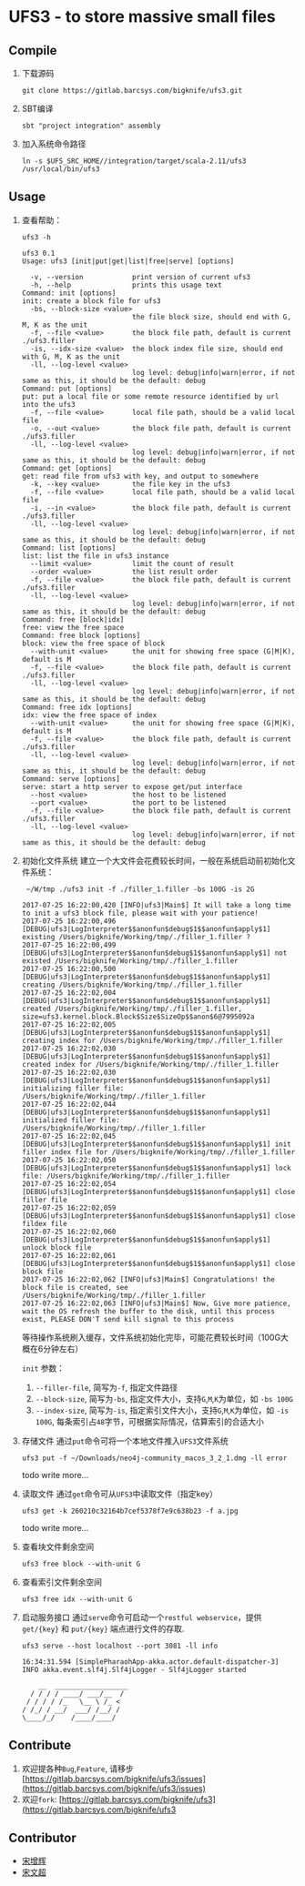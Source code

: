 # UFS3 - to store massive small files

## Compile
1. 下载源码
    ```
    git clone https://gitlab.barcsys.com/bigknife/ufs3.git
    ```
2. SBT编译
    ```
    sbt "project integration" assembly
    ```
3. 加入系统命令路径
    ```
    ln -s $UFS_SRC_HOME//integration/target/scala-2.11/ufs3 /usr/local/bin/ufs3
    ```

## Usage
1. 查看帮助：
    ```
    ufs3 -h

    ufs3 0.1
    Usage: ufs3 [init|put|get|list|free|serve] [options]

      -v, --version            print version of current ufs3
      -h, --help               prints this usage text
    Command: init [options]
    init: create a block file for ufs3
      -bs, --block-size <value>
                               the file block size, should end with G, M, K as the unit
      -f, --file <value>       the block file path, default is current ./ufs3.filler
      -is, --idx-size <value>  the block index file size, should end with G, M, K as the unit
      -ll, --log-level <value>
                               log level: debug|info|warn|error, if not same as this, it should be the default: debug
    Command: put [options]
    put: put a local file or some remote resource identified by url into the ufs3
      -f, --file <value>       local file path, should be a valid local file
      -o, --out <value>        the block file path, default is current ./ufs3.filler
      -ll, --log-level <value>
                               log level: debug|info|warn|error, if not same as this, it should be the default: debug
    Command: get [options]
    get: read file from ufs3 with key, and output to somewhere
      -k, --key <value>        the file key in the ufs3
      -f, --file <value>       local file path, should be a valid local file
      -i, --in <value>         the block file path, default is current ./ufs3.filler
      -ll, --log-level <value>
                               log level: debug|info|warn|error, if not same as this, it should be the default: debug
    Command: list [options]
    list: list the file in ufs3 instance
      --limit <value>          limit the count of result
      --order <value>          the list result order
      -f, --file <value>       the block file path, default is current ./ufs3.filler
      -ll, --log-level <value>
                               log level: debug|info|warn|error, if not same as this, it should be the default: debug
    Command: free [block|idx]
    free: view the free space
    Command: free block [options]
    block: view the free space of block
      --with-unit <value>      the unit for showing free space (G|M|K), default is M
      -f, --file <value>       the block file path, default is current ./ufs3.filler
      -ll, --log-level <value>
                               log level: debug|info|warn|error, if not same as this, it should be the default: debug
    Command: free idx [options]
    idx: view the free space of index
      --with-unit <value>      the unit for showing free space (G|M|K), default is M
      -f, --file <value>       the block file path, default is current ./ufs3.filler
      -ll, --log-level <value>
                               log level: debug|info|warn|error, if not same as this, it should be the default: debug
    Command: serve [options]
    serve: start a http server to expose get/put interface
      --host <value>           the host to be listened
      --port <value>           the port to be listened
      -f, --file <value>       the block file path, default is current ./ufs3.filler
      -ll, --log-level <value>
                               log level: debug|info|warn|error, if not same as this, it should be the default: debug
    ```

2. 初始化文件系统
    建立一个大文件会花费较长时间，一般在系统启动前初始化文件系统：

    ```
     ~/W/tmp ./ufs3 init -f ./filler_1.filler -bs 100G -is 2G

    2017-07-25 16:22:00,420 [INFO|ufs3|Main$] It will take a long time to init a ufs3 block file, please wait with your patience!
    2017-07-25 16:22:00,496 [DEBUG|ufs3|LogInterpreter$$anonfun$debug$1$$anonfun$apply$1] existing /Users/bigknife/Working/tmp/./filler_1.filler ?
    2017-07-25 16:22:00,499 [DEBUG|ufs3|LogInterpreter$$anonfun$debug$1$$anonfun$apply$1] not existed /Users/bigknife/Working/tmp/./filler_1.filler
    2017-07-25 16:22:00,500 [DEBUG|ufs3|LogInterpreter$$anonfun$debug$1$$anonfun$apply$1] creating /Users/bigknife/Working/tmp/./filler_1.filler
    2017-07-25 16:22:02,004 [DEBUG|ufs3|LogInterpreter$$anonfun$debug$1$$anonfun$apply$1] created /Users/bigknife/Working/tmp/./filler_1.filler, size=ufs3.kernel.block.Block$Size$SizeOp$$anon$6@7995092a
    2017-07-25 16:22:02,005 [DEBUG|ufs3|LogInterpreter$$anonfun$debug$1$$anonfun$apply$1] creating index for /Users/bigknife/Working/tmp/./filler_1.filler
    2017-07-25 16:22:02,030 [DEBUG|ufs3|LogInterpreter$$anonfun$debug$1$$anonfun$apply$1] created index for /Users/bigknife/Working/tmp/./filler_1.filler
    2017-07-25 16:22:02,030 [DEBUG|ufs3|LogInterpreter$$anonfun$debug$1$$anonfun$apply$1] initializing filler file: /Users/bigknife/Working/tmp/./filler_1.filler
    2017-07-25 16:22:02,044 [DEBUG|ufs3|LogInterpreter$$anonfun$debug$1$$anonfun$apply$1] initialized filler file: /Users/bigknife/Working/tmp/./filler_1.filler
    2017-07-25 16:22:02,045 [DEBUG|ufs3|LogInterpreter$$anonfun$debug$1$$anonfun$apply$1] init filler index file for /Users/bigknife/Working/tmp/./filler_1.filler
    2017-07-25 16:22:02,050 [DEBUG|ufs3|LogInterpreter$$anonfun$debug$1$$anonfun$apply$1] lock file: /Users/bigknife/Working/tmp/./filler_1.filler
    2017-07-25 16:22:02,054 [DEBUG|ufs3|LogInterpreter$$anonfun$debug$1$$anonfun$apply$1] close filler file
    2017-07-25 16:22:02,059 [DEBUG|ufs3|LogInterpreter$$anonfun$debug$1$$anonfun$apply$1] close fildex file
    2017-07-25 16:22:02,060 [DEBUG|ufs3|LogInterpreter$$anonfun$debug$1$$anonfun$apply$1] unlock block file
    2017-07-25 16:22:02,061 [DEBUG|ufs3|LogInterpreter$$anonfun$debug$1$$anonfun$apply$1] close block file
    2017-07-25 16:22:02,062 [INFO|ufs3|Main$] Congratulations! the block file is created, see /Users/bigknife/Working/tmp/./filler_1.filler
    2017-07-25 16:22:02,063 [INFO|ufs3|Main$] Now, Give more patience, wait the OS refresh the buffer to the disk, until this process exist, PLEASE DON'T send kill signal to this process
    ```
    等待操作系统刷入缓存，文件系统初始化完毕，可能花费较长时间（100G大概在6分钟左右）

    `init` 参数：

    1. `--filler-file`, 简写为`-f`, 指定文件路径
    2. `--block-size`, 简写为`-bs`, 指定文件大小，支持`G`,`M`,`K`为单位，如 `-bs 100G`
    3. `--index-size`, 简写为`-is`, 指定索引文件大小，支持`G`,`M`,`K`为单位，如 `-is 100G`, 每条索引占`48`字节，可根据实际情况，估算索引的合适大小

3. 存储文件
    通过`put`命令可将一个本地文件推入`UFS3`文件系统

    ```
    ufs3 put -f ~/Downloads/neo4j-community_macos_3_2_1.dmg -ll error
    ```
    todo write more...

4. 读取文件
    通过`get`命令可从`UFS3`中读取文件（指定key）

    ```
    ufs3 get -k 260210c32164b7cef5378f7e9c638b23 -f a.jpg
    ```
    todo write more...

5. 查看块文件剩余空间

    ```
    ufs3 free block --with-unit G
    ```
6. 查看索引文件剩余空间

    ```
    ufs3 free idx --with-unit G
    ```
7. 启动服务接口
    通过`serve`命令可启动一个`restful webservice`，提供 `get/{key}` 和 `put/{key}` 端点进行文件的存取.

    ```
    ufs3 serve --host localhost --port 3081 -ll info

    16:34:31.594 [SimplePharaohApp-akka.actor.default-dispatcher-3] INFO akka.event.slf4j.Slf4jLogger - Slf4jLogger started

        __  __________________
      / / / / ____/ ___/__  /
     / / / / /_   \__ \ /_ <
    / /_/ / __/  ___/ /__/ /
    \____/_/    /____/____/
    ```

## Contribute
1. 欢迎提各种`Bug`,`Feature`, 请移步[https://gitlab.barcsys.com/bigknife/ufs3/issues](https://gitlab.barcsys.com/bigknife/ufs3/issues)
2. 欢迎`fork`: [https://gitlab.barcsys.com/bigknife/ufs3](https://gitlab.barcsys.com/bigknife/ufs3

## Contributor
* [宋增辉](https://gitlab.barcsys.com/u/bigknife)
* [宋文超](https://gitlab.barcsys.com/u/song)